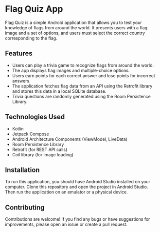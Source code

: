 # Flag Quiz App
Flag Quiz is a simple Android application that allows you to test your knowledge of flags from around the world. It presents users with a flag image and a set of options, and users must select the correct country corresponding to the flag.
## Features

- Users can play a trivia game to recognize flags from around the world.
- The app displays flag images and multiple-choice options.
- Users earn points for each correct answer and lose points for incorrect answers.
- The application fetches flag data from an API using the Retrofit library and stores this data in a local SQLite database.
- Trivia questions are randomly generated using the Room Persistence Library.
 ## Technologies Used

- Kotlin
- Jetpack Compose
- Android Architecture Components (ViewModel, LiveData)
- Room Persistence Library
- Retrofit (for REST API calls)
- Coil library (for image loading)
  
## Installation
To run this application, you should have Android Studio installed on your computer. Clone this repository and open the project in Android Studio. Then run the application on an emulator or a physical device.

## Contributing

Contributions are welcome! If you find any bugs or have suggestions for improvements, please open an issue or create a pull request.
